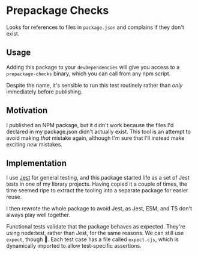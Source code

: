# Prepackage Checks

Looks for references to files in `package.json` and complains if they don't
exist.

## Usage

Adding this package to your `devDependencies` will give you access to a
`prepackage-checks` binary, which you can call from any npm script.

Despite the name, it's sensible to run this test routinely rather than _only_
immediately before publishing.

## Motivation

I published an NPM package, but it didn't work because the files I'd declared
in my package.json didn't actually exist.
This tool is an attempt to avoid making _that_ mistake again, although I'm sure
that I'll instead make exciting _new_ mistakes.

## Implementation

I use [Jest](https://jestjs.io) for general testing, and this package started
life as a set of Jest tests in one of my library projects.
Having copied it a couple of times, the time seemed ripe to extract the tooling
into a separate package for easier reuse.

I then rewrote the whole package to avoid Jest, as Jest, ESM, and TS don't always play well together.

Functional tests validate that the package behaves as expected. They're using node:test, rather than Jest, for the
same reasons. We can still use `expect`, though 🎉. Each test case has a file called `expect.cjs`, which is
dynamically imported to allow test-specific assertions.
